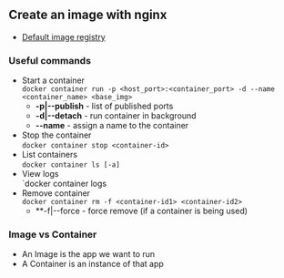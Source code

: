 ## Create an image with nginx
  - [Default image registry](https://hub.docker.com)

### Useful commands
  - Start a container  
  `docker container run -p <host_port>:<container_port> -d --name <container_name> <base_img>`  
    - **-p|--publish**  - list of published ports
    - **-d|--detach**   - run container in background
    - **--name**        - assign a name to the container
  - Stop the container  
  `docker container stop <container-id>`
  - List containers  
  `docker container ls [-a]`
  - View logs  
  `docker container logs *<container-name>*
  - Remove container  
  `docker container rm -f <container-id1> <container-id2>`
    - **-f|--force  - force remove (if a container is being used)

### Image vs Container
  - An Image is the app we want to run
  - A Container is an instance of that app

